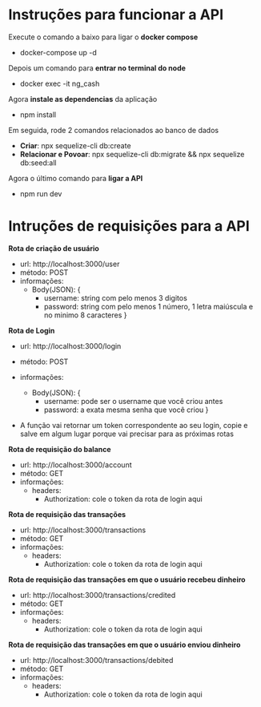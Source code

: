 # Instruções para funcionar a API
  Execute o comando a baixo para ligar o <span><strong>docker compose</strong></span>
  - docker-compose up -d
  
  Depois um comando para <span><strong>entrar no terminal do node</strong></span>
  - docker exec -it ng_cash

  Agora <span><strong>instale as dependencias</strong></span> da aplicação
  - npm install

  Em seguida, rode 2 comandos relacionados ao banco de dados
  - <span><strong>Criar</strong></span>: npx sequelize-cli db:create
  - <span><strong>Relacionar e Povoar</strong></span>: npx sequelize-cli db:migrate && npx sequelize db:seed:all

  Agora o último comando para <span><strong>ligar a API</strong></span>
  - npm run dev

# Intruções de requisições para a API

  <span><strong>Rota de criação de usuário</strong></span>
  - url: http://localhost:3000/user
  - método: POST
  - informações:
    - Body(JSON): {
      - username: string com pelo menos 3 digitos
      - password: string com pelo menos 1 número, 1 letra maiúscula e no minimo 8 caracteres
    }
  
  <span><strong>Rota de Login</strong></span>
  - url: http://localhost:3000/login
  - método: POST
  - informações:
    - Body(JSON): {
      - username: pode ser o username que você criou antes
      - password: a exata mesma senha que você criou
    }
  
  - A função vai retornar um token correspondente ao seu login, copie e salve em algum lugar porque vai precisar para as próximas rotas

  <span><strong>Rota de requisição do balance</strong></span>
  - url: http://localhost:3000/account
  - método: GET
  - informações:
    - headers: 
      - Authorization: cole o token da rota de login aqui

  <span><strong>Rota de requisição das transações</strong></span>
  - url: http://localhost:3000/transactions
  - método: GET
  - informações:
    - headers: 
      - Authorization: cole o token da rota de login aqui

  <span><strong>Rota de requisição das transações em que o usuário recebeu dinheiro</strong></span>
  - url: http://localhost:3000/transactions/credited
  - método: GET
  - informações:
    - headers: 
      - Authorization: cole o token da rota de login aqui

  <span><strong>Rota de requisição das transações em que o usuário enviou dinheiro</strong></span>
  - url: http://localhost:3000/transactions/debited
  - método: GET
  - informações:
    - headers: 
      - Authorization: cole o token da rota de login aqui
